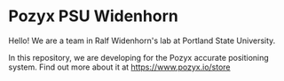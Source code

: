 # Pozyx PSU Widenhorn

Hello! We are a team in Ralf Widenhorn's lab at Portland State University.

In this repository, we are developing for the Pozyx accurate positioning system. Find out more about it at https://www.pozyx.io/store
